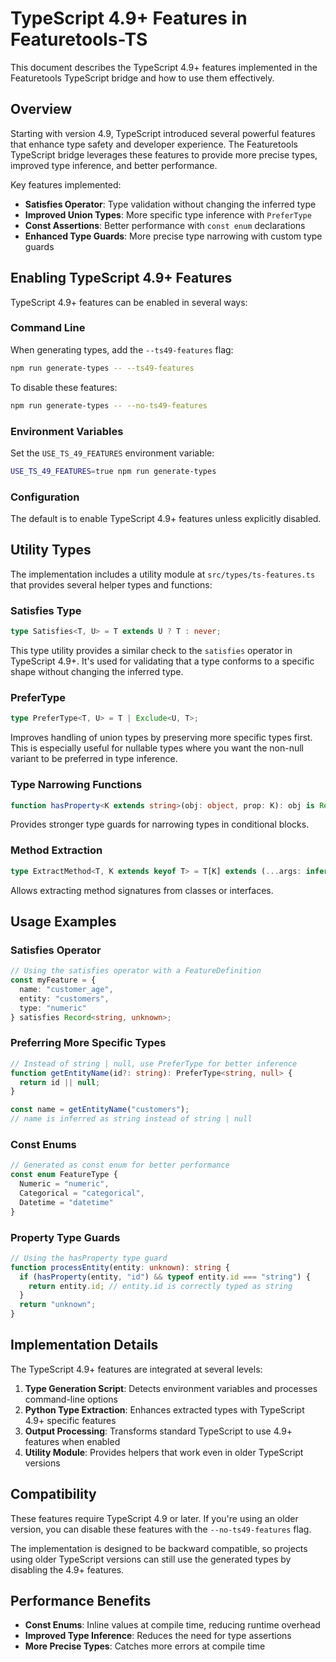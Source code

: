 # TypeScript 4.9+ Features in Featuretools-TS

This document describes the TypeScript 4.9+ features implemented in the Featuretools TypeScript bridge and how to use them effectively.

## Overview

Starting with version 4.9, TypeScript introduced several powerful features that enhance type safety and developer experience. The Featuretools TypeScript bridge leverages these features to provide more precise types, improved type inference, and better performance.

Key features implemented:

- **Satisfies Operator**: Type validation without changing the inferred type
- **Improved Union Types**: More specific type inference with `PreferType`
- **Const Assertions**: Better performance with `const enum` declarations
- **Enhanced Type Guards**: More precise type narrowing with custom type guards

## Enabling TypeScript 4.9+ Features

TypeScript 4.9+ features can be enabled in several ways:

### Command Line

When generating types, add the `--ts49-features` flag:

```bash
npm run generate-types -- --ts49-features
```

To disable these features:

```bash
npm run generate-types -- --no-ts49-features
```

### Environment Variables

Set the `USE_TS_49_FEATURES` environment variable:

```bash
USE_TS_49_FEATURES=true npm run generate-types
```

### Configuration

The default is to enable TypeScript 4.9+ features unless explicitly disabled.

## Utility Types

The implementation includes a utility module at `src/types/ts-features.ts` that provides several helper types and functions:

### Satisfies Type

```typescript
type Satisfies<T, U> = T extends U ? T : never;
```

This type utility provides a similar check to the `satisfies` operator in TypeScript 4.9+. It's used for validating that a type conforms to a specific shape without changing the inferred type.

### PreferType

```typescript
type PreferType<T, U> = T | Exclude<U, T>;
```

Improves handling of union types by preserving more specific types first. This is especially useful for nullable types where you want the non-null variant to be preferred in type inference.

### Type Narrowing Functions

```typescript
function hasProperty<K extends string>(obj: object, prop: K): obj is Record<K, unknown>;
```

Provides stronger type guards for narrowing types in conditional blocks.

### Method Extraction

```typescript
type ExtractMethod<T, K extends keyof T> = T[K] extends (...args: infer A) => infer R ? (...args: A) => R : never;
```

Allows extracting method signatures from classes or interfaces.

## Usage Examples

### Satisfies Operator

```typescript
// Using the satisfies operator with a FeatureDefinition
const myFeature = {
  name: "customer_age",
  entity: "customers",
  type: "numeric"
} satisfies Record<string, unknown>;
```

### Preferring More Specific Types

```typescript
// Instead of string | null, use PreferType for better inference
function getEntityName(id?: string): PreferType<string, null> {
  return id || null;
}

const name = getEntityName("customers");
// name is inferred as string instead of string | null
```

### Const Enums

```typescript
// Generated as const enum for better performance
const enum FeatureType {
  Numeric = "numeric",
  Categorical = "categorical",
  Datetime = "datetime"
}
```

### Property Type Guards

```typescript
// Using the hasProperty type guard
function processEntity(entity: unknown): string {
  if (hasProperty(entity, "id") && typeof entity.id === "string") {
    return entity.id; // entity.id is correctly typed as string
  }
  return "unknown";
}
```

## Implementation Details

The TypeScript 4.9+ features are integrated at several levels:

1. **Type Generation Script**: Detects environment variables and processes command-line options
2. **Python Type Extraction**: Enhances extracted types with TypeScript 4.9+ specific features
3. **Output Processing**: Transforms standard TypeScript to use 4.9+ features when enabled
4. **Utility Module**: Provides helpers that work even in older TypeScript versions

## Compatibility

These features require TypeScript 4.9 or later. If you're using an older version, you can disable these features with the `--no-ts49-features` flag.

The implementation is designed to be backward compatible, so projects using older TypeScript versions can still use the generated types by disabling the 4.9+ features.

## Performance Benefits

- **Const Enums**: Inline values at compile time, reducing runtime overhead
- **Improved Type Inference**: Reduces the need for type assertions
- **More Precise Types**: Catches more errors at compile time 